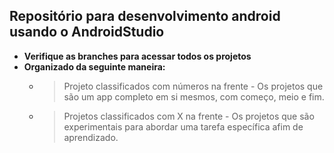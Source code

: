 ## Repositório para desenvolvimento android usando o AndroidStudio
* **Verifique as branches para acessar todos os projetos**
* **Organizado da seguinte maneira:**
    * > Projeto classificados com números na frente - Os projetos que são um app completo em si mesmos, com começo, meio e fim.
    * > Projetos classificados com X na frente - Os projetos que são experimentais para abordar uma tarefa específica afim de aprendizado.